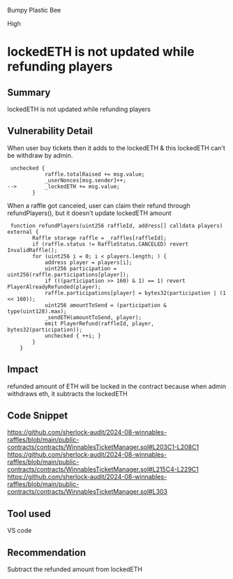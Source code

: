 Bumpy Plastic Bee

High

# lockedETH is not updated while refunding players

## Summary
lockedETH is not updated while refunding players

## Vulnerability Detail
When user buy tickets then it adds to the lockedETH & this lockedETH can't be withdraw by admin.
```solidity
 unchecked {
            raffle.totalRaised += msg.value;
            _userNonces[msg.sender]++;
-->         _lockedETH += msg.value;
        }
```
When a raffle got canceled, user can claim their refund through refundPlayers(), but it doesn't update lockedETH amount
```solidity
 function refundPlayers(uint256 raffleId, address[] calldata players) external {
        Raffle storage raffle = _raffles[raffleId];
        if (raffle.status != RaffleStatus.CANCELED) revert InvalidRaffle();
        for (uint256 i = 0; i < players.length; ) {
            address player = players[i];
            uint256 participation = uint256(raffle.participations[player]);
            if (((participation >> 160) & 1) == 1) revert PlayerAlreadyRefunded(player);
            raffle.participations[player] = bytes32(participation | (1 << 160));
            uint256 amountToSend = (participation & type(uint128).max);
            _sendETH(amountToSend, player);
            emit PlayerRefund(raffleId, player, bytes32(participation));
            unchecked { ++i; }
        }
    }
```

## Impact
refunded amount of ETH will be locked in the contract because when admin withdraws eth, it subtracts the lockedETH

## Code Snippet
https://github.com/sherlock-audit/2024-08-winnables-raffles/blob/main/public-contracts/contracts/WinnablesTicketManager.sol#L203C1-L208C1
https://github.com/sherlock-audit/2024-08-winnables-raffles/blob/main/public-contracts/contracts/WinnablesTicketManager.sol#L215C4-L229C1
https://github.com/sherlock-audit/2024-08-winnables-raffles/blob/main/public-contracts/contracts/WinnablesTicketManager.sol#L303

## Tool used
VS code

## Recommendation
Subtract the refunded amount from lockedETH